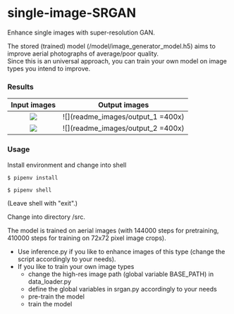 # single-image-SRGAN
Enhance single images with super-resolution GAN.

The stored (trained) model (/model/image_generator_model.h5) aims to improve aerial photographs of average/poor quality.    
Since this is an universal approach, you can train your own model on image types you intend to improve.

### Results
Input images             |  Output images
:-------------------------:|:-------------------------:
![](readme_images/input_1)  |  ![](readme_images/output_1 =400x)
![](readme_images/input_2)  |  ![](readme_images/output_2 =400x)


### Usage
Install environment and change into shell
```
$ pipenv install
```
```
$ pipenv shell
```
(Leave shell with "exit".)    

Change into directory /src.    

The model is trained on aerial images (with 144000 steps for pretraining, 410000 steps for training on 72x72 pixel image crops). 

- Use inference.py if you like to enhance images of this type (change the script accordingly to your needs).
- If you like to train your own image types
    - change the high-res image path (global variable BASE_PATH) in data_loader.py
    - define the global variables in srgan.py accordingly to your needs
    - pre-train the model
    - train the model


